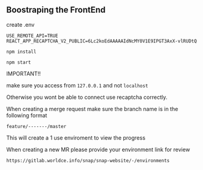 ## Boostraping the FrontEnd


create .env 
```
USE_REMOTE_API=TRUE
REACT_APP_RECAPTCHA_V2_PUBLIC=6Lc2koEdAAAAAIdNcMY0V1E9IPGT3AxX-vlRUDtQ
```

`npm install`

`npm start`

IMPORTANT!!

make sure you access from `127.0.0.1` and not `localhost`

Otherwise you wont be able to connect use recaptcha correctly.

When creating a merge request make sure the branch name is in the following format

`feature/-------/master`

This will create a 1 use enviroment to view the progress

When creating a new MR please provide your environment link for review

`https://gitlab.worldce.info/snap/snap-website/-/environments`

